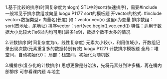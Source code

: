 1.基于比较的排序(时间复杂度为nlogn)
STL中的sort(快速排序)，需要#include<algorithm>
一般常见于排序数组或向量
luogu P1177 sort的模板题
开vector的格式:
#include<vector> vector<数据类型> 向量名(长度)
如：vector<int> vec(n) 这里n为变量
排序数组：sort(首地址，尾地址)
排序vector：sort(vec.begin(),vec.end())
特性：适用于数据大小比较大(1e6以内均可用)(最多1e9)，数据个数不太多的情况

2.计数排序(时间复杂度为n，线性复杂度)
元素大小较小，利用值域小，开数组记录出现次数(元素重复多的数据特别有效)
luogu P1271 计数排序模板题
全局：堆空间，自动初始化0；
局部：栈空间，初始化为随机数

3.桶排序(复杂化的计数排序)
思想更像是分治法，先将元素分到许多桶，再在桶内部排序
可参看课内题 斗地主
